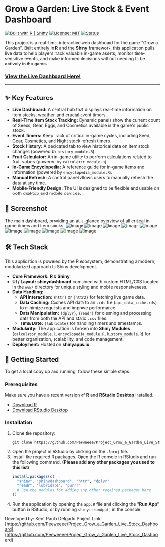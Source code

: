 # Grow a Garden: Live Stock & Event Dashboard

[![Built with R | Shiny](https://img.shields.io/badge/Built%20with-R%20%7C%20Shiny-blue?logo=r)](https://shiny.posit.co/)
[![License: MIT](https://img.shields.io/badge/License-MIT-yellow.svg)](https://opensource.org/licenses/MIT)
[![Status](https://img.shields.io/badge/status-live-brightgreen)](https://delgadoearlpaulo.shinyapps.io/project_grow_a_garden_live_stock_dashboard/)

This project is a real-time, interactive web dashboard for the game "Grow a Garden". Built entirely in **R** and the **Shiny** framework, this application pulls live data to help players track valuable in-game assets, monitor time-sensitive events, and make informed decisions without needing to be actively in the game.

### **[View the Live Dashboard Here!](https://delgadoearlpaulo.shinyapps.io/project_grow_a_garden_live_stock_dashboard/)**

---

## ✨ Key Features

-   **Live Dashboard:** A central hub that displays real-time information on item stocks, weather, and crucial event timers.
-   **Real-Time Item Stock Tracking:** Dynamic panels show the current count of Seeds, Gear, Eggs, and Cosmetics available in the game's public stock.
-   **Event Timers:** Keep track of critical in-game cycles, including Seed, Gear, Cosmetics, and Night stock refresh timers.
-   **Stock History:** A dedicated tab to view historical data on item stock changes (powered by `history_module.R`).
-   **Fruit Calculator:** An in-game utility to perform calculations related to fruit values (powered by `calculator_module.R`).
-   **In-Game Encyclopedia:** A reference guide for in-game items and information (powered by `encyclopedia_module.R`).
-   **Manual Refresh:** A control panel allows users to manually refresh the data at any time.
-   **Mobile-Friendly Design:** The UI is designed to be flexible and usable on both desktop and mobile devices.

## 📸 Screenshot

The main dashboard, providing an at-a-glance overview of all critical in-game timers and item stocks.
![image](https://github.com/user-attachments/assets/65967d03-5607-4861-9809-45bd60a448ea)
![image](https://github.com/user-attachments/assets/fcd6d2b2-fd44-4cb1-bee5-d269dc1211e3)
![image](https://github.com/user-attachments/assets/e2fad68f-a97f-477d-b2d8-f8e359322032)
![image](https://github.com/user-attachments/assets/430d5296-79c5-441a-beae-301a3916948b)
![image](https://github.com/user-attachments/assets/16b4001f-00a4-4bbc-86c3-a931bdf7a84f)
![image](https://github.com/user-attachments/assets/ffb911f6-b3a0-4f27-914a-af4a828167b9)
![image](https://github.com/user-attachments/assets/998c06af-636a-44c2-bc6f-ca0369ba7423)
![image](https://github.com/user-attachments/assets/f9e4e39c-2849-4405-bf69-a8fbdda12d97)
![image](https://github.com/user-attachments/assets/8ef45a86-542c-49af-a10c-de4175a8b00c)
![image](https://github.com/user-attachments/assets/f4b725aa-cf43-4a45-88fb-1e0551c4b3c1)


## 🛠️ Tech Stack

This application is powered by the R ecosystem, demonstrating a modern, modularized approach to Shiny development.

-   **Core Framework:** **R** & **Shiny**
-   **UI / Layout:** **shinydashboard** combined with custom HTML/CSS located in the `www/` directory for unique styling and mobile responsiveness.
-   **Data Handling:**
    -   **API Interaction:** `{httr}` or `{httr2}` for fetching live game data.
    -   **Data Caching:** Caches API data to an `.rds` file (`api_data_cache.rds`) to minimize requests and improve performance.
    -   **Data Manipulation:** `{dplyr}`, `{readr}` for cleaning and processing data from both the API and static `.csv` files.
    -   **Time/Date:** `{lubridate}` for handling timers and timestamps.
-   **Modularity:** The application is broken into **Shiny Modules** (`calculator_module.R`, `encyclopedia_module.R`, `history_module.R`) for better organization, scalability, and code management.
-   **Deployment:** Hosted on **shinyapps.io**.


## 🚀 Getting Started

To get a local copy up and running, follow these simple steps.

### Prerequisites

Make sure you have a recent version of **R** and **RStudio Desktop** installed.
*   [Download R](https://cran.r-project.org/)
*   [Download RStudio Desktop](https://posit.co/download/rstudio-desktop/)

### Installation

1.  Clone the repository:
    ```sh
    git clone https://github.com/Peeweeee/Project_Grow_a_Garden_Live_Stock_Dashboard.git
    ```
2.  Open the project in RStudio by clicking on the `.Rproj` file.
3.  Install the required R packages. Open the R console in RStudio and run the following command. **(Please add any other packages you used to this list)**
    ```r
    install.packages(c(
      "shiny", "shinydashboard", "httr", "dplyr", 
      "readr", "lubridate", "purrr"
      # See the modules for adding any other required packages here
    ))
    ```
4.  Run the application by opening the `app.R` file and clicking the **"Run App"** button in RStudio, or by running `shiny::runApp()` in the console.

Developed by: Kent Paulo Delgado
Project Link: [https://github.com/Peeweeee/Project_Grow_a_Garden_Live_Stock_Dashboard](https://github.com/Peeweeee/Project_Grow_a_Garden_Live_Stock_Dashboard)
